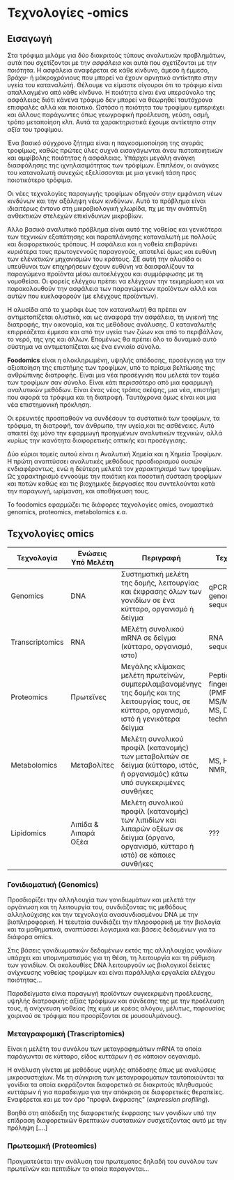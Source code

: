 # Τεχνολογίες -omics

## Εισαγωγή

Στα τρόφιμα μιλάμε για δύο διακριτούς τύπους αναλυτικών προβλημάτων, αυτά που σχετίζονται με την *ασφάλεια* και αυτά που σχετίζονται με την *ποιότητα*. Η ασφάλεια αναφέρεται σε κάθε κίνδυνο, άμεσο ή έμμεσο, βράχυ- ή μάκροχρόνιους που μπορεί να έχουν αρνητικό αντίκτηπο στην υγεία του καταναλώτή. Θέλουμε να είμαστε σίγουροι ότι το τρόφιμο είναι απαλλαγμένο από κάθε κίνδυνο.
Η ποιότητα είναι ένα υπερσύνολο της ασφάλειας διότι κάνενα τρόφιμο δεν μπορεί να θεωρηθεί ταυτόχρονα επισφαλές αλλά και ποιοτικό. Ωστόσο η ποιότητα του τροφίμου εμπεριέχει και άλλους παράγωντες όπως γεωγραφική προέλευση, γεύση, οσμή, τρόπο μεταποίηση κλπ. Αυτά τα χαρακτηριστικά έχουμε αντίκτηπο στην *αξία* του τροφίμου.

Ένα βασικό σύγχρονο ζήτημα είναι η παγκοσμιοποίηση της αγοράς τροφίμως, καθώς πρώτες ύλες συχνά εισαγάγωνται άνευ πιστοποιητικών και αμφίβολης ποιότητας ή ασφάλειας. Υπάρχει μεγάλη ανάγκη διασφάλησης της ιχνηλασιμότητας των τρόφίμων. Επιπλέον, οι ανάγκες του καταναλωτή συνεχώς εξελίσσονται με μια γενική τάση προς ποιοτικότερο τρόφιμα. 

Οι νέες τεχνολογίες
παραγωγής τροφίμων οδηγούν στην εμφάνιση νέων κινδύνων και την αξάληψη νέων κινδύνων. Αυτό το πρόβλημα είναι ιδιαιτέρως έντονο στη μικροβιολογική χλωρίδα, πχ με την ανάπτυξη ανθεκτικών στελεχών επικίνδυνων μικροβίων.

Άλλο βασικό αναλυτικό
πρόβλημα είναι αυτό της νοθείας και γενικότερα των τεχνικών εξαπάτησης και παραπλάνησης καταναλωτή με πολλούς και διαφορετικούς τρόπους.
Η ασφάλεια και η νοθεία επιβαρύνει κυριότερα τους πρωτογεννούς παραγογούς, αποτελεί όμως και ευθύνη των ελένκτικών μηχανισμών του κράτους. ΣΕ αυτή την αλυσίδα οι υπεύθυνοι των επιχηρήσεων έχουν ευθύνη να δαισφαλίζουν τα παραγώμενα προϊόντα μέσω αυτοελέγχου και συμμόρφωσης με τη νομοθείσα. Οι φορείς ελέγχου πρέπει να ελέγχουν την τεκμηρίωση και να παρακολουθούν την ασφάλεια των παραγώμενων προϊόντων αλλά και αυτών που κυκλοφορούν (με ελέγχους προϊόντων).

Η αλυσίδα από το χωράφι έως τον καταναλωτή θα πρέπει αν αντιμετοπίζεται ολιστικά, και ως αναφορά την ασφάλεια, τη υγιεινή της διατροφής, την οικονομία, και τις μεθόδους ανάλυσης. Ο καταναλωτής επιρρεάζεται έμμεσα και από την υγεία των ζώων και από το περιβάλλον, το νερό, της γης και άλλων. Επομένως θα πρέπει όλο το δυναμικό αυτό σύστημα να αντιμετοπίζεται ως ένα εννιαίο σύνολο.

**Foodomics** είναι η ολοκληρωμένη, υψηλής απόδοσης, προσέγγιση για την αξιοποίηση της επιστήμης των τροφίμων, υπό το πρίσμα βελτίωσης της ανθρώπινης διατροφής. Είναι μια νέα προσέγγιση που μελετά τον τομέα των τροφίμων σαν σύνολο. Είναι κάτι περισσότερο από μια εφαρμωγή αναλυτικών μεθόδων. Είναι ένας νέος τρόπις σκέψης, μια νέα, επιστήμη που αφορά τα τρόφιμα και τη διατροφή. Ταυτόχρονα όμως είναι και μια νέα επιστημονική πρόκληση. 

Οι ερευνιτές προσπαθούν να συνδέσουν τα συστατικά των τροφίμων, τα τρόφιμα, τη διατροφή, τον άνθρωπο, την υγεία,και τις ασθένειες. Αυτό απαιτεί όχι μόνο την εφαρμωγή προηγμένων αναλυτικών τεχνικών, αλλά κυρίως την ικανότητα διαφορετικής οπτικής και προσέγγισης.

Δύο κύριοι τομείς αυτού είναι η Αναλυτική Χημεία και η Χημεία Τροφίμων. Η πρώτη αναπτύσσει αναλυτικές μεθόδους προσδιορισμού ουσιών ενδιαφέροντως, ενώ η δεύτερη μελετά τον *χαρακτηρισμό* των τροφίμων. Ως χαρακτηρισμό εννοούμε την ποιότικη και ποσοτική σύσταση τροφίμων και ποτών καθώς και τις βιοχημικές διεργασίες που συντελούνται κατά την παραγωγή, ωρίμανση, και αποθήκευση τους.

Το foodomics εφαρμώζει τις διάφορες τεχνολογίες omics, ονομαστικά genomics, proteomics, metabolomics κ.α.

## Τεχνολογίες omics

|Τεχνολογία|Ενώσεις Υπό Μελέτη| Περιγραφή| Τεχνικές
------|-------|-------|-----
Genomics|DNA|Συστηματική μελέτη της δομής, λειτουργίας και έκφρασης όλων των γονιδίων σε ένα κύτταρο, οργανισμό ή δείγμα|qPCR, whole genome sequencing
Transcriptomics|RNA|ΜΕλέτη συνολικού mRNA σε δείγμα (κύτταρο, οργανισμό, ιστο)|RNA sequencing
Proteomics|Πρωτεϊνες|Μεγάλης κλίμακας μελέτη πρωτεϊνών, συμπεριλαμβανομένηγς της δομής και της λειτουργίας τους, σε κύτταρο, οργανισμό, ιστό ή γενικότερα δείγμα|Peptide mass fingerprinting (PMF), MS/MS,LC-MS, DIGE technology
Metabolomics|Μεταβολίτες|Μελέτη συνολικού προφίλ (κατανομής) των μεταβολιτών σε δείγμα (κύτταρο, ιστός, ή οργανισμός) κάτω υπό συγκεκριμένες συνθήκες|MS, HRMS, NMR,FTIR 
Lipidomics|Λιπίδα & Λιπαρά Οξέα|Μελέτη συνολικού προφίλ (κατανομής) των λιπιδίων και λιπαρών οξέων  σε δείγμα (όργανο, οργανισμό, κύτταρο ή ιστό) σε κάποιες συνθήκες|???

### Γονιδιοματική (Genomics)

Προσδιορίζει την αλληλουχία των γονιδιωμάτων και μελετά την οργάνωση και τη λειτουργία του, συνδιάζοντας τις μεθόδους αλληλούχισης και την τεχνολογία ανασυνδιασμένου DNA με την βιοπληροφορική. Η τεευταία συνδιάζει την πληροφορική με την βιολογία και τα μαθηματικά, αναπτύσσει λογισμικά και βάσεις δεδομένων για τα διάφορα omics.

Στις βάσεις γονιδιωματικών δεδομένων εκτός της αλληλουχίας γονιδίων υπάρχει και υπομνηματισμός για τη θέση, τη λειτουργία και τη ρύθμιση των γονιδίων. Οι ακολουθίες DNA λειτουργούν ως βιολογικοί δείκτες ανίχνευσης νοθείας τροφίμων και είναι παράλληλα εργαλεία ελέγχου ποιότητας...

Παραδείγματα είνια παραγωγή προϊόντων συγκεκριμένη προέλευσης, υψηλής διατροφικής αξίας τρόφίμων και σύνδεσης της με την προέλευση τους, ή ανίχνευση νοθείας (πχ κιμά με κρέας αλόγου, μέλιτως, παρουσίας χοιρινού σε τρόφιμα που προορίζονται σε μουσουλμάνους).

### Μεταγραφομική (Trascriptomics)

Είναι η μελέτη του συνόλου των μεταγραφημάτων mRNA τα οποία παράγωνται σε κύτταρο, είδος κυττάρων ή σε κάποιον οεγανισμό.

Η ανάλυση γίνεται με μεθόδους υψηλής απόδοσης όπως με αναλύσεις μικροσυστιχίων. Με τη σύγκριση των μεταγραφομάτων ταυτόποιούνται τα γονίδια τα οποία εκφράζονται διαφορετικά σε διακριτούς πληθυσμούς κυττάρων ή για παραδειγμα για την απόκριση σε διαφορετικές θεραπείες. Εναφέρεται και με τον όρο "προφιλ έκφρασης" (*expression profiling*).

Βοηθά στη απόδειξη της διαφορετικής έκφρασης των γονιδίων υπό την επίδραση διαφορετικών θρεπτικών συστατικών συσχετίζοντας αυτό με την πρόληψη [....]


### Πρωτεομική (Proteomics)

Πραγματεύεται την ανάλυση του πρωτεματος δηλαδή του συνόλου των πρωτεϊνών και πεπτιδίων τα οποία παραγονται...

